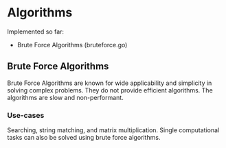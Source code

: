 # Algorithms

Implemented so far:
- Brute Force Algorithms (bruteforce.go)

## Brute Force Algorithms
Brute Force Algorithms are known for wide applicability and simplicity in solving complex problems.  They do not provide efficient algorithms.  The algorithms are slow and non-performant.

### Use-cases
Searching, string matching, and matrix multiplication.  Single computational tasks can also be solved using brute force algorithms.